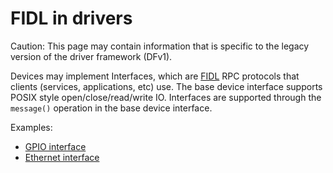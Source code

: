 # FIDL in drivers

Caution: This page may contain information that is specific to the legacy
version of the driver framework (DFv1).

Devices may implement Interfaces, which are
[FIDL](development/languages/fidl/README.md) RPC protocols
that clients (services, applications, etc) use. The base device interface
supports POSIX style open/close/read/write IO. Interfaces are supported through
the `message()` operation in the base device interface.

Examples:

* [GPIO interface](https://fuchsia.dev/reference/fidl/fuchsia.hardware.gpio)
* [Ethernet interface](https://fuchsia.dev/reference/fidl/fuchsia.hardware.ethernet)
